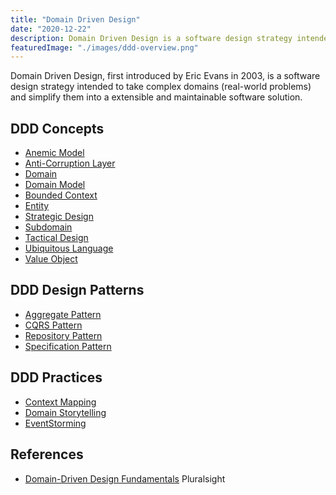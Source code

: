 ```yaml
---
title: "Domain Driven Design"
date: "2020-12-22"
description: Domain Driven Design is a software design strategy intended to take complex domains (real-world problems) and simplify them into a extensible and maintainable software solution.
featuredImage: "./images/ddd-overview.png"
---
```


Domain Driven Design, first introduced by Eric Evans in 2003, is a software design strategy intended to take complex domains (real-world problems) and simplify them into a extensible and maintainable software solution.

## DDD Concepts

- [Anemic Model](/domain-driven-design/anemic-model)
- [Anti-Corruption Layer](/domain-driven-design/anti-corruption-layer)
- [Domain](/domain-driven-design/domain)
- [Domain Model](/domain-driven-design/domain-model)
- [Bounded Context](/domain-driven-design/bounded-context)
- [Entity](/domain-driven-design/entity)
- [Strategic Design](/domain-driven-design/strategic-design)
- [Subdomain](/domain-driven-design/subdomain)
- [Tactical Design](/domain-driven-design/tactical-design)
- [Ubiquitous Language](/domain-driven-design/ubiquitous-language)
- [Value Object](/domain-driven-design/value-object)

## DDD Design Patterns

- [Aggregate Pattern](/domain-driven-design/aggregate-pattern)
- [CQRS Pattern](/design-patterns/cqrs-pattern)
- [Repository Pattern](/design-patterns/repository-pattern)
- [Specification Pattern](/design-patterns/specification-pattern)

## DDD Practices

- [Context Mapping](/domain-driven-design/context-mapping)
- [Domain Storytelling](/domain-driven-design/domain-storytelling)
- [EventStorming](/domain-driven-design/eventstorming)

## References

- [Domain-Driven Design Fundamentals](https://www.pluralsight.com/courses/domain-driven-design-fundamentals) Pluralsight

